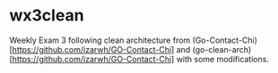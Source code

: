 # wx3clean

Weekly Exam 3 following clean architecture from 
(Go-Contact-Chi)[https://github.com/izarwh/GO-Contact-Chi] and 
(go-clean-arch)[https://github.com/izarwh/GO-Contact-Chi] 
with some modifications.
